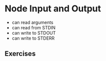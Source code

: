 # Node Input and Output

- can read arguments
- can read from STDIN
- can write to STDOUT
- can write to STDERR

## Exercises
